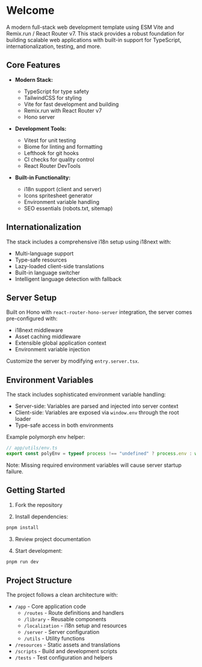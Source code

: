 # Welcome

A modern full-stack web development template using ESM Vite and Remix.run / React Router v7. This stack provides a robust foundation for building scalable web applications with built-in support for TypeScript, internationalization, testing, and more.

## Core Features

- **Modern Stack:**
  - TypeScript for type safety
  - TailwindCSS for styling
  - Vite for fast development and building
  - Remix.run with React Router v7
  - Hono server

- **Development Tools:**
  - Vitest for unit testing
  - Biome for linting and formatting
  - Lefthook for git hooks
  - CI checks for quality control
  - React Router DevTools

- **Built-in Functionality:**
  - i18n support (client and server)
  - Icons spritesheet generator
  - Environment variable handling
  - SEO essentials (robots.txt, sitemap)

## Internationalization

The stack includes a comprehensive i18n setup using i18next with:

- Multi-language support
- Type-safe resources
- Lazy-loaded client-side translations
- Built-in language switcher
- Intelligent language detection with fallback

## Server Setup

Built on Hono with `react-router-hono-server` integration, the server comes pre-configured with:

- i18next middleware
- Asset caching middleware
- Extensible global application context
- Environment variable injection

Customize the server by modifying `entry.server.tsx`.

## Environment Variables

The stack includes sophisticated environment variable handling:

- Server-side: Variables are parsed and injected into server context
- Client-side: Variables are exposed via `window.env` through the root loader
- Type-safe access in both environments

Example polymorph env helper:
```ts
// app/utils/env.ts
export const polyEnv = typeof process !== "undefined" ? process.env : window.env;
```

Note: Missing required environment variables will cause server startup failure.

## Getting Started

1. Fork the repository

2. Install dependencies:
```bash
pnpm install
```

3. Review project documentation

4. Start development:
```bash
pnpm run dev
```

## Project Structure

The project follows a clean architecture with:

- `/app` - Core application code
  - `/routes` - Route definitions and handlers
  - `/library` - Reusable components
  - `/localization` - i18n setup and resources
  - `/server` - Server configuration
  - `/utils` - Utility functions
- `/resources` - Static assets and translations
- `/scripts` - Build and development scripts
- `/tests` - Test configuration and helpers
